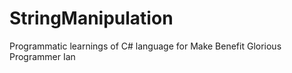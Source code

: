 StringManipulation
==================

Programmatic learnings of C# language for Make Benefit Glorious Programmer Ian
